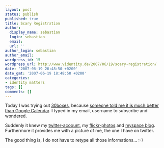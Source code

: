 ```yaml
---
layout: post
status: publish
published: true
title: Scary Registration
author:
  display_name: sebastian
  login: sebastian
  email:
  url: ''
author_login: sebastian
author_email:
wordpress_id: 15
wordpress_url: http://www.videntity.de/2007/06/19/scary-registration/
date: '2007-06-19 20:48:50 +0200'
date_gmt: '2007-06-19 18:48:50 +0200'
categories:
- identity matters
tags: []
comments: []
---
```

Today I was trying out <a href="http://30boxes.com">30boxes</a>, because <a href="http://www.spiegel.de/netzwelt/web/0,1518,488347-5,00.html">someone told me it is much better than Google Calendar</a>. I typed in my email, username to subscribe and wondered.

Suddenly it knew my <a href="http://twitter.com/skurt">twitter-acoount</a>, my <a href="http://flickr.com/people/skurt/">flickr-photos</a> and <a href="http://www.myspace.com/seppkurt">myspace blog</a>. Furthermore it provides me with a picture of me, the one I have on twitter.

The good thing is, I do not have to retype all those informations... :-)

